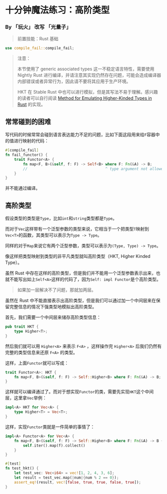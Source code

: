 # 十分钟魔法练习：高阶类型

### By 「玩火」 改写 「光量子」

> 前置技能：Rust 基础

```rust
use compile_fail::compile_fail;
```

> 注意：
> 
> 本节使用了 generic associated types 这一不稳定语言特性，需要使用 Nightly Rust 进行编译，并请注意其实现仍然存在问题，可能会造成编译器内部错误或者异常行为，因此请不要将其应用于生产环境。
> 
> HKT 在 Stable Rust 中也可以进行模拟，但是其写法不易于理解。感兴趣的读者可以自行阅读 [Method for Emulating Higher-Kinded Types in Rust](https://gist.github.com/edmundsmith/855fcf0cb35dd467c29a9350481f0ecf) 的实现。

## 常常碰到的困难

写代码的时候常常会碰到语言表达能力不足的问题，比如下面这段用来给`F`容器中的值进行映射的代码：

```rust
#[compile_fail]
fn fail_functor() {
    trait Functor<A> {
        fn map<F, B>(&self, f: F) -> Self<B> where F: Fn(&A) -> B;
        //                                   ^ type argument not allowed
    }
}
```

并不能通过编译。

## 高阶类型

假设类型的类型是`Type`，比如`int`和`string`类型都是`Type`。

而对于`Vec`这样带有一个泛型参数的类型来说，它相当于一个把类型`T`映射到`Vec<T>`的函数，其类型可以表示为`Type -> Type`。

同样的对于`Map`来说它有两个泛型参数，类型可以表示为`(Type, Type) -> Type`。

像这样把类型映射到类型的非平凡类型就叫高阶类型（HKT, Higher Kinded Type）。

虽然 Rust 中存在这样的高阶类型，但是我们并不能用一个泛型参数表示出来，也就不能写出如上`Self<A>`这样的代码了，因为`Self: impl Functor`是个高阶类型。

> 如果加一层解决不了问题，那就加两层。

虽然在 Rust 中不能直接表示出高阶类型，但是我们可以通过加一个中间层来在保留完整信息的情况下强类型地模拟出高阶类型。

首先，我们需要一个中间层来储存高阶类型信息：

```rust
pub trait HKT {
    type Higher<T>;
}
```

然后我们就可以用 `Higher<A>` 来表示 `F<A>` ，这样操作完 `Higher<A>` 后我们仍然有完整的类型信息来还原 `F<A>` 的类型。

这样，上面`Functor`就可以写成：

```rust
trait Functor<A>: HKT {
    fn map<F, B>(&self, f: F) -> Self::Higher<B> where F: Fn(&A) -> B;
}
```

这样就可以编译通过了。而对于想实现`Functor`的类，需要先实现`HKT`这个中间层，这里拿`Vec`举例：

```rust
impl<A> HKT for Vec<A> {
    type Higher<T> = Vec<T>;
}
```

这样，实现`Functor`类就是一件简单的事情了：

```rust
impl<A> Functor<A> for Vec<A> {
    fn map<F, B>(&self, f: F) -> Self::Higher<B> where F: Fn(&A) -> B {
        self.iter().map(f).collect()
    }
}
```

```rust
#[test]
fn test_hkt() {
    let test_vec: Vec<i64> = vec![1, 2, 4, 3, 6];
    let result = test_vec.map(|num|{num % 2 == 0});
    assert_eq!(result, vec![false, true, true, false, true]);
}
```
